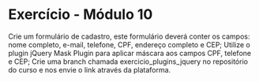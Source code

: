 # Exercício - Módulo 10

Crie um formulário de cadastro, este formulário deverá conter os campos: nome completo, e-mail, telefone, CPF, endereço completo e CEP;
Utilize o plugin jQuery Mask Plugin para aplicar máscara aos campos CPF, telefone e CEP;
Crie uma branch chamada exercicio_plugins_jquery no repositório do curso e nos envie o link através da plataforma.
